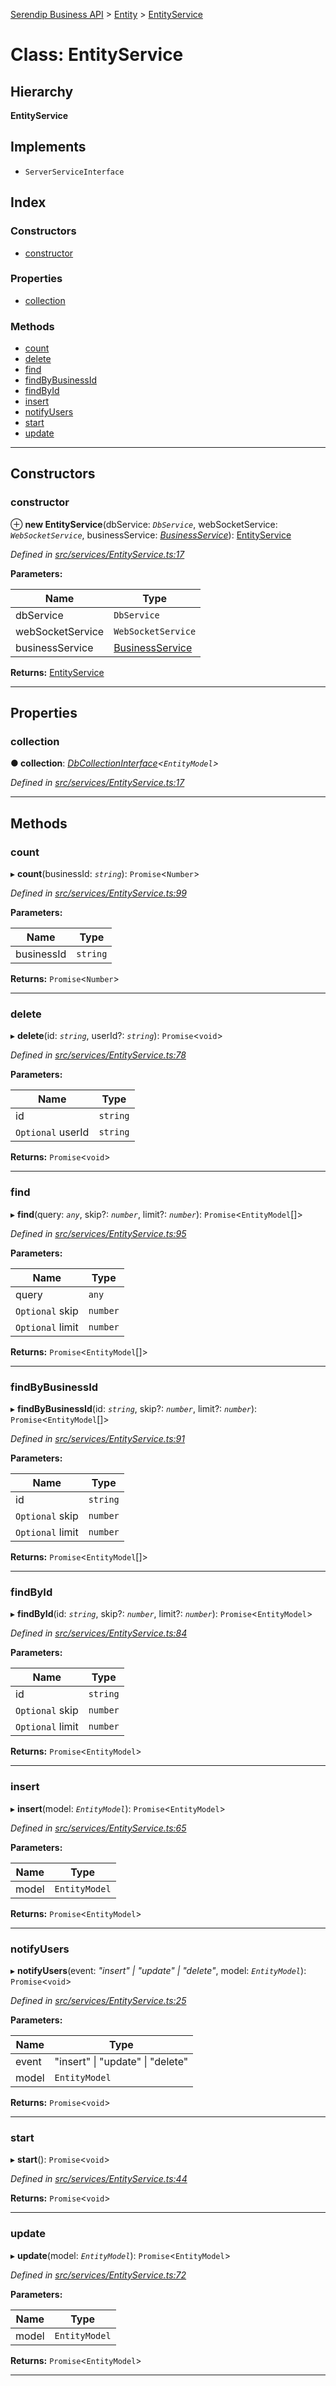 [Serendip Business API](../README.md) > [Entity](../modules/entity.md) > [EntityService](../classes/entity.entityservice.md)

# Class: EntityService

## Hierarchy

**EntityService**

## Implements

* `ServerServiceInterface`

## Index

### Constructors

* [constructor](entity.entityservice.md#constructor)

### Properties

* [collection](entity.entityservice.md#collection)

### Methods

* [count](entity.entityservice.md#count)
* [delete](entity.entityservice.md#delete)
* [find](entity.entityservice.md#find)
* [findByBusinessId](entity.entityservice.md#findbybusinessid)
* [findById](entity.entityservice.md#findbyid)
* [insert](entity.entityservice.md#insert)
* [notifyUsers](entity.entityservice.md#notifyusers)
* [start](entity.entityservice.md#start)
* [update](entity.entityservice.md#update)

---

## Constructors

<a id="constructor"></a>

###  constructor

⊕ **new EntityService**(dbService: *`DbService`*, webSocketService: *`WebSocketService`*, businessService: *[BusinessService](business.businessservice.md)*): [EntityService](entity.entityservice.md)

*Defined in [src/services/EntityService.ts:17](https://github.com/serendip-agency/serendip-business-api/blob/5f2768d/src/services/EntityService.ts#L17)*

**Parameters:**

| Name | Type |
| ------ | ------ |
| dbService | `DbService` |
| webSocketService | `WebSocketService` |
| businessService | [BusinessService](business.businessservice.md) |

**Returns:** [EntityService](entity.entityservice.md)

___

## Properties

<a id="collection"></a>

###  collection

**● collection**: *[DbCollectionInterface](../interfaces/db.dbcollectioninterface.md)<`EntityModel`>*

*Defined in [src/services/EntityService.ts:17](https://github.com/serendip-agency/serendip-business-api/blob/5f2768d/src/services/EntityService.ts#L17)*

___

## Methods

<a id="count"></a>

###  count

▸ **count**(businessId: *`string`*): `Promise`<`Number`>

*Defined in [src/services/EntityService.ts:99](https://github.com/serendip-agency/serendip-business-api/blob/5f2768d/src/services/EntityService.ts#L99)*

**Parameters:**

| Name | Type |
| ------ | ------ |
| businessId | `string` |

**Returns:** `Promise`<`Number`>

___
<a id="delete"></a>

###  delete

▸ **delete**(id: *`string`*, userId?: *`string`*): `Promise`<`void`>

*Defined in [src/services/EntityService.ts:78](https://github.com/serendip-agency/serendip-business-api/blob/5f2768d/src/services/EntityService.ts#L78)*

**Parameters:**

| Name | Type |
| ------ | ------ |
| id | `string` |
| `Optional` userId | `string` |

**Returns:** `Promise`<`void`>

___
<a id="find"></a>

###  find

▸ **find**(query: *`any`*, skip?: *`number`*, limit?: *`number`*): `Promise`<`EntityModel`[]>

*Defined in [src/services/EntityService.ts:95](https://github.com/serendip-agency/serendip-business-api/blob/5f2768d/src/services/EntityService.ts#L95)*

**Parameters:**

| Name | Type |
| ------ | ------ |
| query | `any` |
| `Optional` skip | `number` |
| `Optional` limit | `number` |

**Returns:** `Promise`<`EntityModel`[]>

___
<a id="findbybusinessid"></a>

###  findByBusinessId

▸ **findByBusinessId**(id: *`string`*, skip?: *`number`*, limit?: *`number`*): `Promise`<`EntityModel`[]>

*Defined in [src/services/EntityService.ts:91](https://github.com/serendip-agency/serendip-business-api/blob/5f2768d/src/services/EntityService.ts#L91)*

**Parameters:**

| Name | Type |
| ------ | ------ |
| id | `string` |
| `Optional` skip | `number` |
| `Optional` limit | `number` |

**Returns:** `Promise`<`EntityModel`[]>

___
<a id="findbyid"></a>

###  findById

▸ **findById**(id: *`string`*, skip?: *`number`*, limit?: *`number`*): `Promise`<`EntityModel`>

*Defined in [src/services/EntityService.ts:84](https://github.com/serendip-agency/serendip-business-api/blob/5f2768d/src/services/EntityService.ts#L84)*

**Parameters:**

| Name | Type |
| ------ | ------ |
| id | `string` |
| `Optional` skip | `number` |
| `Optional` limit | `number` |

**Returns:** `Promise`<`EntityModel`>

___
<a id="insert"></a>

###  insert

▸ **insert**(model: *`EntityModel`*): `Promise`<`EntityModel`>

*Defined in [src/services/EntityService.ts:65](https://github.com/serendip-agency/serendip-business-api/blob/5f2768d/src/services/EntityService.ts#L65)*

**Parameters:**

| Name | Type |
| ------ | ------ |
| model | `EntityModel` |

**Returns:** `Promise`<`EntityModel`>

___
<a id="notifyusers"></a>

###  notifyUsers

▸ **notifyUsers**(event: *"insert" \| "update" \| "delete"*, model: *`EntityModel`*): `Promise`<`void`>

*Defined in [src/services/EntityService.ts:25](https://github.com/serendip-agency/serendip-business-api/blob/5f2768d/src/services/EntityService.ts#L25)*

**Parameters:**

| Name | Type |
| ------ | ------ |
| event | "insert" \| "update" \| "delete" |
| model | `EntityModel` |

**Returns:** `Promise`<`void`>

___
<a id="start"></a>

###  start

▸ **start**(): `Promise`<`void`>

*Defined in [src/services/EntityService.ts:44](https://github.com/serendip-agency/serendip-business-api/blob/5f2768d/src/services/EntityService.ts#L44)*

**Returns:** `Promise`<`void`>

___
<a id="update"></a>

###  update

▸ **update**(model: *`EntityModel`*): `Promise`<`EntityModel`>

*Defined in [src/services/EntityService.ts:72](https://github.com/serendip-agency/serendip-business-api/blob/5f2768d/src/services/EntityService.ts#L72)*

**Parameters:**

| Name | Type |
| ------ | ------ |
| model | `EntityModel` |

**Returns:** `Promise`<`EntityModel`>

___

